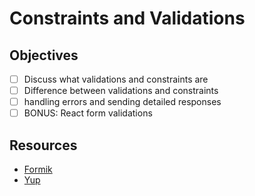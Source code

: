 # Constraints and Validations

## Objectives
- [ ] Discuss what validations and constraints are
- [ ] Difference between validations and constraints
- [ ] handling errors and sending detailed responses
- [ ] BONUS: React form validations

## Resources
- [Formik](https://formik.org/docs/overview)
- [Yup](https://github.com/jquense/yup/tree/pre-v1)